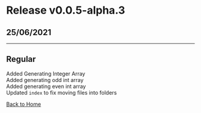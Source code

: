 <!-- # Release v0.0.5-alpha.2
## 25/06/2021
---
## Regular
Fixed main class logging issue of double square brackets. \
Added `Kill` function. \
Added `Countdown` function. 

## Docs
Added Release Notes \
Redid [README.md](./README.md) 

## Sandbox
Added `Dev` class \
: Readline interface \
: Question \
: Commands

## Dev
Updated ignore.shwi.sjs 

---
[Back to Home](./README.md) -->

# Release v0.0.5-alpha.3
## 25/06/2021
---
## Regular
Added Generating Integer Array \
Added generating odd int array \
Added generating even int array \
Updated `index` to fix moving files into folders

[Back to Home](./README.md)